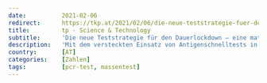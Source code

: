 ```yaml
---
date:          2021-02-06
redirect:      https://tkp.at/2021/02/06/die-neue-teststrategie-fuer-den-dauerlockdown-eine-mathematische-analyse-und-bewertung/
title:         tp - Science & Technology
subtitle:      'Die neue Teststrategie für den Dauerlockdown – eine mathematische Analyse und Bewertung'
description:   'Mit dem versteckten Einsatz von Antigenschnelltests in Deutschland werden seit November die absoluten Zahlen der wöchentlichen PCR-Positivtestungen („Neuinfektionen“) und damit auch die Inzidenzwerte, sowie die PCR-Positivenraten in immer stärker werdendem Maße frisiert. Denn faktisch wird dabei ein wachsender Anteil der Bevölkerung vorgetestet, um das Auftreten potentiell PCR-Positiver in der wöchentlichen PCR-Stichprobe wie in einem Sud …'
country:       [AT]
categories:    [Zahlen]
tags:          [pcr-test, massentest]
---
```

